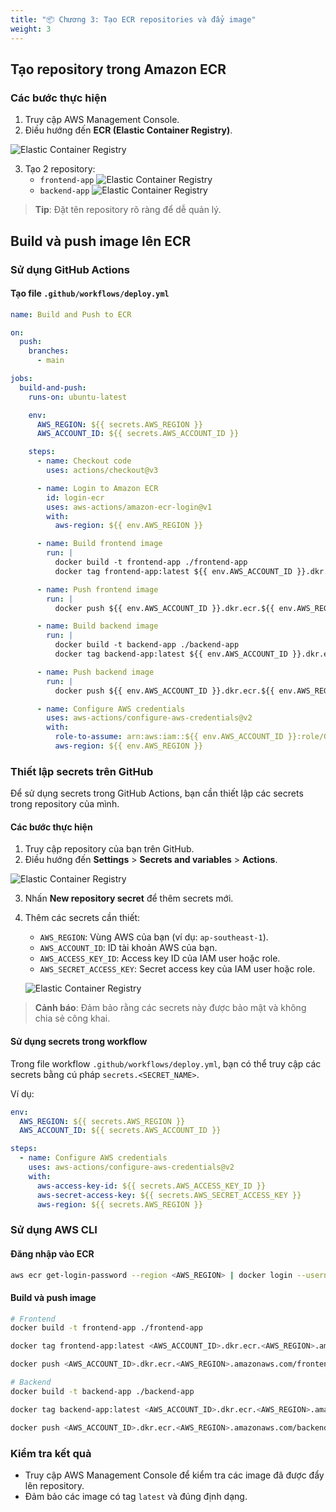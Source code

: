 ```yaml
---
title: "📦 Chương 3: Tạo ECR repositories và đẩy image"
weight: 3
---
```


## Tạo repository trong Amazon ECR

### Các bước thực hiện

1. Truy cập AWS Management Console.
2. Điều hướng đến **ECR (Elastic Container Registry)**.

![Elastic Container Registry](/images/find-ecr.png)

3. Tạo 2 repository:
   - `frontend-app`
   ![Elastic Container Registry](/images/create-ecr-repo.png)
   - `backend-app`
   ![Elastic Container Registry](/images/create-ecr-repo-be.png)

> **Tip**: Đặt tên repository rõ ràng để dễ quản lý.

## Build và push image lên ECR

### Sử dụng GitHub Actions

#### Tạo file `.github/workflows/deploy.yml`

```yaml
name: Build and Push to ECR

on:
  push:
    branches:
      - main

jobs:
  build-and-push:
    runs-on: ubuntu-latest

    env:
      AWS_REGION: ${{ secrets.AWS_REGION }}
      AWS_ACCOUNT_ID: ${{ secrets.AWS_ACCOUNT_ID }}

    steps:
      - name: Checkout code
        uses: actions/checkout@v3

      - name: Login to Amazon ECR
        id: login-ecr
        uses: aws-actions/amazon-ecr-login@v1
        with:
          aws-region: ${{ env.AWS_REGION }}

      - name: Build frontend image
        run: |
          docker build -t frontend-app ./frontend-app
          docker tag frontend-app:latest ${{ env.AWS_ACCOUNT_ID }}.dkr.ecr.${{ env.AWS_REGION }}.amazonaws.com/frontend-app:latest

      - name: Push frontend image
        run: |
          docker push ${{ env.AWS_ACCOUNT_ID }}.dkr.ecr.${{ env.AWS_REGION }}.amazonaws.com/frontend-app:latest

      - name: Build backend image
        run: |
          docker build -t backend-app ./backend-app
          docker tag backend-app:latest ${{ env.AWS_ACCOUNT_ID }}.dkr.ecr.${{ env.AWS_REGION }}.amazonaws.com/backend-app:latest

      - name: Push backend image
        run: |
          docker push ${{ env.AWS_ACCOUNT_ID }}.dkr.ecr.${{ env.AWS_REGION }}.amazonaws.com/backend-app:latest

      - name: Configure AWS credentials
        uses: aws-actions/configure-aws-credentials@v2
        with:
          role-to-assume: arn:aws:iam::${{ env.AWS_ACCOUNT_ID }}:role/GitHubActionsRole
          aws-region: ${{ env.AWS_REGION }}
```

### Thiết lập secrets trên GitHub

Để sử dụng secrets trong GitHub Actions, bạn cần thiết lập các secrets trong repository của mình.

#### Các bước thực hiện

1. Truy cập repository của bạn trên GitHub.
2. Điều hướng đến **Settings** > **Secrets and variables** > **Actions**.

![Elastic Container Registry](/images/setup-secret-github.png)

3. Nhấn **New repository secret** để thêm secrets mới.
4. Thêm các secrets cần thiết:
   - `AWS_REGION`: Vùng AWS của bạn (ví dụ: `ap-southeast-1`).
   - `AWS_ACCOUNT_ID`: ID tài khoản AWS của bạn.
   - `AWS_ACCESS_KEY_ID`: Access key ID của IAM user hoặc role.
   - `AWS_SECRET_ACCESS_KEY`: Secret access key của IAM user hoặc role.

   ![Elastic Container Registry](/images/secret-env.png)

> **Cảnh báo**: Đảm bảo rằng các secrets này được bảo mật và không chia sẻ công khai.

#### Sử dụng secrets trong workflow

Trong file workflow `.github/workflows/deploy.yml`, bạn có thể truy cập các secrets bằng cú pháp `secrets.<SECRET_NAME>`.

Ví dụ:

```yaml
env:
  AWS_REGION: ${{ secrets.AWS_REGION }}
  AWS_ACCOUNT_ID: ${{ secrets.AWS_ACCOUNT_ID }}

steps:
  - name: Configure AWS credentials
    uses: aws-actions/configure-aws-credentials@v2
    with:
      aws-access-key-id: ${{ secrets.AWS_ACCESS_KEY_ID }}
      aws-secret-access-key: ${{ secrets.AWS_SECRET_ACCESS_KEY }}
      aws-region: ${{ secrets.AWS_REGION }}
```

### Sử dụng AWS CLI

#### Đăng nhập vào ECR

```bash
aws ecr get-login-password --region <AWS_REGION> | docker login --username AWS --password-stdin <AWS_ACCOUNT_ID>.dkr.ecr.<AWS_REGION>.amazonaws.com
```

#### Build và push image

```bash
# Frontend
docker build -t frontend-app ./frontend-app

docker tag frontend-app:latest <AWS_ACCOUNT_ID>.dkr.ecr.<AWS_REGION>.amazonaws.com/frontend-app:latest

docker push <AWS_ACCOUNT_ID>.dkr.ecr.<AWS_REGION>.amazonaws.com/frontend-app:latest

# Backend
docker build -t backend-app ./backend-app

docker tag backend-app:latest <AWS_ACCOUNT_ID>.dkr.ecr.<AWS_REGION>.amazonaws.com/backend-app:latest

docker push <AWS_ACCOUNT_ID>.dkr.ecr.<AWS_REGION>.amazonaws.com/backend-app:latest
```

### Kiểm tra kết quả

- Truy cập AWS Management Console để kiểm tra các image đã được đẩy lên repository.
- Đảm bảo các image có tag `latest` và đúng định dạng.
